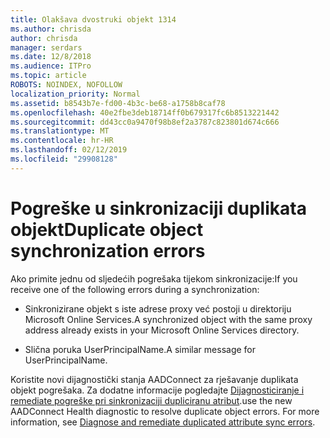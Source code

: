 ```yaml
---
title: Olakšava dvostruki objekt 1314
ms.author: chrisda
author: chrisda
manager: serdars
ms.date: 12/8/2018
ms.audience: ITPro
ms.topic: article
ROBOTS: NOINDEX, NOFOLLOW
localization_priority: Normal
ms.assetid: b8543b7e-fd00-4b3c-be68-a1758b8caf78
ms.openlocfilehash: 40e2fbe3deb18714ff0b679317fc6b8513221442
ms.sourcegitcommit: dd43cc0a9470f98b8ef2a3787c823801d674c666
ms.translationtype: MT
ms.contentlocale: hr-HR
ms.lasthandoff: 02/12/2019
ms.locfileid: "29908128"
---
```

# <a name="duplicate-object-synchronization-errors"></a><span data-ttu-id="e99a4-102">Pogreške u sinkronizaciji duplikata objekt</span><span class="sxs-lookup"><span data-stu-id="e99a4-102">Duplicate object synchronization errors</span></span>

<span data-ttu-id="e99a4-103">Ako primite jednu od sljedećih pogrešaka tijekom sinkronizacije:</span><span class="sxs-lookup"><span data-stu-id="e99a4-103">If you receive one of the following errors during a synchronization:</span></span>
  
- <span data-ttu-id="e99a4-104">Sinkronizirane objekt s iste adrese proxy već postoji u direktoriju Microsoft Online Services.</span><span class="sxs-lookup"><span data-stu-id="e99a4-104">A synchronized object with the same proxy address already exists in your Microsoft Online Services directory.</span></span>
    
- <span data-ttu-id="e99a4-105">Slična poruka UserPrincipalName.</span><span class="sxs-lookup"><span data-stu-id="e99a4-105">A similar message for UserPrincipalName.</span></span>
    
<span data-ttu-id="e99a4-p101">Koristite novi dijagnostički stanja AADConnect za rješavanje duplikata objekt pogrešaka. Za dodatne informacije pogledajte [Dijagnosticiranje i remediate pogreške pri sinkronizaciji dupliciranu atribut](https://docs.microsoft.com/azure/active-directory/hybrid/how-to-connect-health-diagnose-sync-errors).</span><span class="sxs-lookup"><span data-stu-id="e99a4-p101">use the new AADConnect Health diagnostic to resolve duplicate object errors. For more information, see [Diagnose and remediate duplicated attribute sync errors](https://docs.microsoft.com/azure/active-directory/hybrid/how-to-connect-health-diagnose-sync-errors).</span></span>
  

